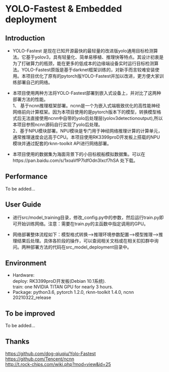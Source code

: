 # YOLO-Fastest & Embedded deployment
## Introduction
*   YOLO-Fastest 是现在已知开源最快的最轻量的改进版yolo通用目标检测算法。它基于yolov3，具有轻量化、简单易移植、推理快等特点。其设计初衷是为了打破算力的瓶颈，能在更多的低成本的边缘端设备实时运行目标检测算法。YOLO-Fastest原版是基于darknet框架训练的，对新手而言较难安装使用。本项目优化了原有的pytorch版YOLO-Fastest并加以改进，更方便大家训练部署自己的网络。   
 
*   本项目使用两种方法将YOLO-Fastest部署到嵌入式设备上，并对比了这两种部署方法的性能。  
1、 基于ncnn推理框架部署。ncnn是一个为嵌入式端极致优化的高性能神经网络前向计算框架。因为本项目使用的是pytorch版本下的模型，转换模型格式后无法直接使用ncnn中自带的yolo后处理层(yolov3detectionoutput),所以本项目参照ncnn源码自行实现了yolo后处理。  
2、基于NPU模块部署。NPU模块是专门用于神经网络推理计算的计算单元，通常推理速度会远高于CPU。本项目使用RK3399proD开发板上搭载的NPU模块并通过配套的rknn-toolkit API进行网络部署。  

*   本项目使用的数据集为海面背景下的小目标舰船模拟数据集。可以在https://pan.baidu.com/s/1xoaVfP7ldfOdn3Ixcf7hSA 处下载。

## Performance
To be added...

## User Guide
*  进行src/model_training目录，修改_config.py中的参数，然后运行train.py即可开始训练网络。注意：需要在train.py的主函数中指定调用的GPU。   

*  网络部署整体流程如下：模型格式转换——>推理环境参数配置——>模型推理——>推理结果后处理。具体各阶段的操作，可以查阅相关文档或在相关扣扣群中询问。两种部署方法的代码在src_model_deployment目录中。

## Environment
* Hardware:  
deploy: RK3399proD开发板(Debian 10.1系统).  
train: one NVIDIA TITAN GPU for nearly 3 hours.   
* Package:  python3.6, pytorch 1.2.0, rknn-toolkit 1.4.0, ncnn 20210322_release

## To be improved
To be added...

## Thanks
https://github.com/dog-qiuqiu/Yolo-Fastest   
https://github.com/Tencent/ncnn   
http://t.rock-chips.com/wiki.php?mod=view&id=25   
